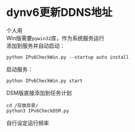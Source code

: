 # dynv6更新DDNS地址  
个人用  
Win版需要`pywin32`库，作为系统服务运行  
添加到服务并自动启动：  
```
python IPv6CheckWin.py --startup auto install
```
启动服务：
```
python IPv6CheckWin.py start
```

DSM版直接添加到任务计划
```
cd /存放目录/
python3 IPv6CheckDSM.py
```
自行设定运行频率
